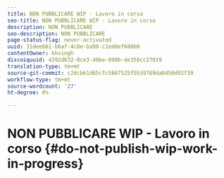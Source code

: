 ```yaml
---
title: NON PUBBLICARE WIP - Lavoro in corso
seo-title: NON PUBBLICARE WIP - Lavoro in corso
description: NON PUBBLICARE
seo-description: NON PUBBLICARE
page-status-flag: never-activated
uuid: 31dee661-b6af-4c8e-ba98-c1ed0ef680b0
contentOwner: khsingh
discoiquuid: 4292d632-0ce3-48be-898b-de358cc27019
translation-type: tm+mt
source-git-commit: c2dcb61d65cfc5867525f5b39769da0450d92f39
workflow-type: tm+mt
source-wordcount: '27'
ht-degree: 0%

---
```



# NON PUBBLICARE WIP - Lavoro in corso {#do-not-publish-wip-work-in-progress}

